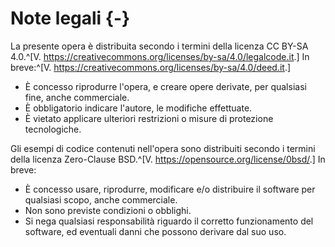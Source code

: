 # Note legali {-}

La presente opera è distribuita secondo i termini della licenza CC BY-SA 4.0.^[V. <https://creativecommons.org/licenses/by-sa/4.0/legalcode.it>.] In breve:^[V. <https://creativecommons.org/licenses/by-sa/4.0/deed.it>.]

- È concesso riprodurre l'opera, e creare opere derivate, per qualsiasi fine, anche commerciale.
- È obbligatorio indicare l'autore, le modifiche effettuate.
- È vietato applicare ulteriori restrizioni o misure di protezione tecnologiche.

Gli esempi di codice contenuti nell'opera sono distribuiti secondo i termini della licenza Zero-Clause BSD.^[V. <https://opensource.org/license/0bsd/>.] In breve:

- È concesso usare, riprodurre, modificare e/o distribuire il software per qualsiasi scopo, anche commerciale.
- Non sono previste condizioni o obblighi.
- Si nega qualsiasi responsabilità riguardo il corretto funzionamento del software, ed eventuali danni che possono derivare dal suo uso.
